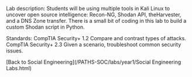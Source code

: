 Lab description: Students will be using multiple tools in Kali Linux to uncover open source intelligence: Recon-NG, Shodan API, theHarvester, and a DNS Zone transfer.  There is a small bit of coding in this lab to build a custom Shodan script in Python.

Standards: CompTIA Security+ 1.2 Compare and contrast types of attacks. <br>
CompTIA Security+ 2.3 Given a scenario, troubleshoot common security issues.

[Back to Social Engineering](/PATHS-SOC/labs/year1/Social Engineering Labs.html)
